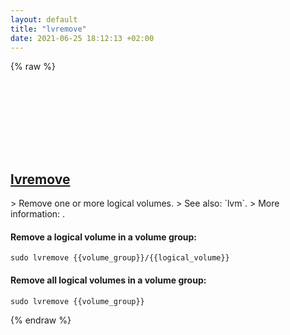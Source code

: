 ```yaml
---
layout: default
title: "lvremove"
date: 2021-06-25 18:12:13 +02:00
---
```

{% raw %}
<h2 id="lvremove">
  <a href="/en/linux/lvremove.html">lvremove</a> <a href="#lvremove"><svg class="icon">
    <use href="/assets/images/unicode_sprite.svg#link" />
  </svg></a>
</h2>
> Remove one or more logical volumes.
> See also: `lvm`.
> More information: <https://man7.org/linux/man-pages/man8/lvremove.8.html>.

#### Remove a logical volume in a volume group:
```shell
sudo lvremove {{volume_group}}/{{logical_volume}}
```
#### Remove all logical volumes in a volume group:
```shell
sudo lvremove {{volume_group}}
```
{% endraw %}